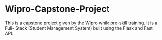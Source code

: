 # Wipro-Capstone-Project
This is a capstone project given by the Wipro while pre-skill training. It is a Full- Stack (Student Management System) built   using the Flask and Fast API. 
